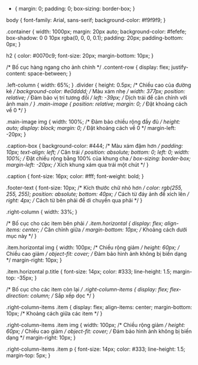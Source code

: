 * {
    margin: 0;
    padding: 0;
    box-sizing: border-box;
}

body {
    font-family: Arial, sans-serif;
    background-color: #f9f9f9;
}

.container {
    width: 1000px;
    margin: 20px auto;
    background-color: #fefefe;
    box-shadow: 0 0 10px rgba(0, 0, 0, 0.1);
    padding: 20px;
    padding-bottom: 0px;
}

h2 {
    color: #0070c9;
    font-size: 20px;
    margin-bottom: 10px;
}

/* Bố cục hàng ngang cho ảnh chính */
.content-row {
    display: flex;
    justify-content: space-between;
}

.left-column {
    width: 65%;
}
.divider {
    height: 0.5px; /* Chiều cao của đường kẻ */
    background-color: #e0dddd; /* Màu xám nhẹ */
    width: 377px;
    position: relative; /* Đảm bảo vị trí tương đối */
    left: -39px; /* Dịch trái để căn chỉnh với ảnh main */
}
.main-image {
    position: relative;
    margin: 0; /* Đặt khoảng cách về 0 */
}

.main-image img {
    width: 100%; /* Đảm bảo chiều rộng đầy đủ */
    height: auto;
    display: block;
    margin: 0; /* Đặt khoảng cách về 0 */
    margin-left: -20px; 
}

.caption-box {
    background-color: #444; /* Màu xám đậm hơn */
    padding: 10px;
    text-align: left; /* Căn trái */
    position: absolute;
    bottom: 0;
    left: 0;
    width: 100%; /* Đặt chiều rộng bằng 100% của khung cha */
    box-sizing: border-box;
    margin-left: -20px; /* Xích khung xám qua trái một chút */
}

.caption {
    font-size: 16px;
    color: #fff;
    font-weight: bold;
}

.footer-text {
    font-size: 10px; /* Kích thước chữ nhỏ hơn */
    color: rgb(255, 255, 255); 
    position: absolute;
    bottom: 40px; /* Cách từ đáy ảnh để xích lên */
    right: 4px; /* Cách từ bên phải để di chuyển qua phải */
}

.right-column {
    width: 33%;
}

/* Bố cục cho các item bên phải */
.item.horizontal {
    display: flex;
    align-items: center; /* Căn chỉnh giữa */
    margin-bottom: 10px; /* Khoảng cách dưới mục này */
}

.item.horizontal img {
    width: 100px; /* Chiều rộng giảm */
    height: 60px; /* Chiều cao giảm */
    object-fit: cover; /* Đảm bảo hình ảnh không bị biến dạng */
    margin-right: 10px;
}

.item.horizontal p.title {
    font-size: 14px;
    color: #333;
    line-height: 1.5;
    margin-top: -35px;
}

/* Bố cục cho các item còn lại */
.right-column-items {
    display: flex;
    flex-direction: column; /* Sắp xếp dọc */
}

.right-column-items .item {
    display: flex;
    align-items: center;
    margin-bottom: 10px; /* Khoảng cách giữa các item */
}

.right-column-items .item img {
    width: 100px; /* Chiều rộng giảm */
    height: 60px; /* Chiều cao giảm */
    object-fit: cover; /* Đảm bảo hình ảnh không bị biến dạng */
    margin-right: 10px;
}

.right-column-items .item p {
    font-size: 14px;
    color: #333;
    line-height: 1.5;
    margin-top: 5px;
}
